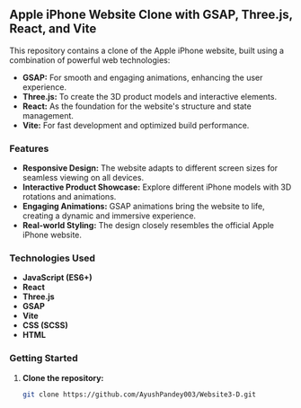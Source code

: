 ## Apple iPhone Website Clone with GSAP, Three.js, React, and Vite

This repository contains a clone of the Apple iPhone website, built using a combination of powerful web technologies:

* **GSAP:** For smooth and engaging animations, enhancing the user experience.
* **Three.js:** To create the 3D product models and interactive elements.
* **React:** As the foundation for the website's structure and state management.
* **Vite:** For fast development and optimized build performance.

### Features

* **Responsive Design:** The website adapts to different screen sizes for seamless viewing on all devices.
* **Interactive Product Showcase:** Explore different iPhone models with 3D rotations and animations.
* **Engaging Animations:**  GSAP animations bring the website to life, creating a dynamic and immersive experience.
* **Real-world Styling:** The design closely resembles the official Apple iPhone website.

### Technologies Used

* **JavaScript (ES6+)**
* **React**
* **Three.js**
* **GSAP**
* **Vite**
* **CSS (SCSS)**
* **HTML**

### Getting Started

1. **Clone the repository:**
   ```bash
   git clone https://github.com/AyushPandey003/Website3-D.git
